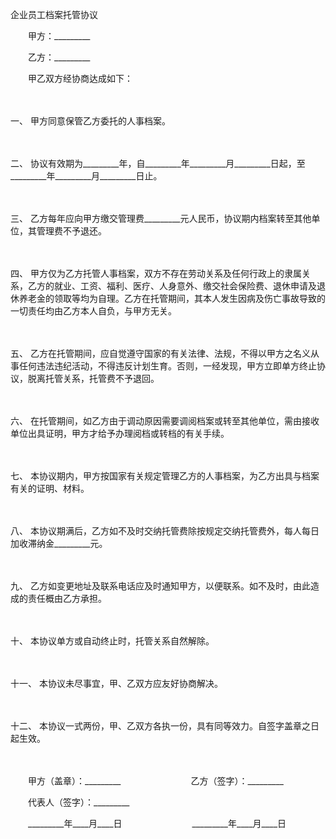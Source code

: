 



企业员工档案托管协议



 

　　甲方：_________　　

　　乙方：_________　　

　　甲乙双方经协商达成如下：

　　

一、
甲方同意保管乙方委托的人事档案。

　　

二、
协议有效期为_________年，自_________年_________月_________日起，至_________年_________月_________日止。

　　

三、
乙方每年应向甲方缴交管理费_________元人民币，协议期内档案转至其他单位，其管理费不予退还。

　　

四、
甲方仅为乙方托管人事档案，双方不存在劳动关系及任何行政上的隶属关系，乙方的就业、工资、福利、医疗、人身意外、缴交社会保险费、退休申请及退休养老金的领取等均为自理。乙方在托管期间，其本人发生因病及伤亡事故导致的一切责任均由乙方本人自负，与甲方无关。

　　

五、
乙方在托管期间，应自觉遵守国家的有关法律、法规，不得以甲方之名义从事任何违法违纪活动，不得违反计划生育。否则，一经发现，甲方立即单方终止协议，脱离托管关系，托管费不予退回。

　　

六、
在托管期间，如乙方由于调动原因需要调阅档案或转至其他单位，需由接收单位出具证明，甲方才给予办理阅档或转档的有关手续。

　　

七、
本协议期内，甲方按国家有关规定管理乙方的人事档案，为乙方出具与档案有关的证明、材料。

　　

八、
本协议期满后，乙方如不及时交纳托管费除按规定交纳托管费外，每人每日加收滞纳金_________元。

　　

九、
乙方如变更地址及联系电话应及时通知甲方，以便联系。如不及时，由此造成的责任概由乙方承担。

　　

十、
本协议单方或自动终止时，托管关系自然解除。

　　

十一、
本协议未尽事宜，甲、乙双方应友好协商解决。

　　

十二、
本协议一式两份，甲、乙双方各执一份，具有同等效力。自签字盖章之日起生效。

　　

　　甲方（盖章）：_________　　　　　　　　乙方（签字）：_________　　

　　代表人（签字）：_________　　

　　_________年____月____日　　　　　　　　_________年____月____日